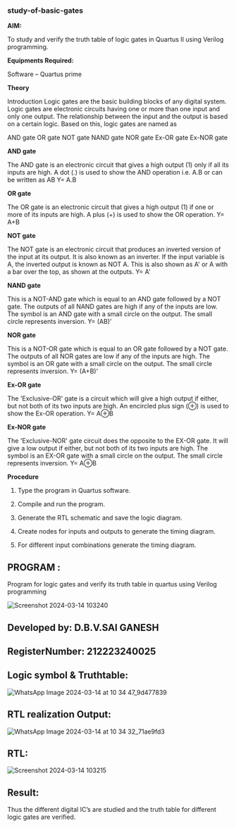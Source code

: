 ### study-of-basic-gates

**AIM:** 

To study and verify the truth table of logic gates in Quartus II using Verilog programming.

**Equipments Required:**

Software – Quartus prime 

**Theory**

Introduction Logic gates are the basic building blocks of any digital system. Logic gates are electronic circuits having one or more than one input and only one output. The relationship between the input and the output is based on a certain logic. Based on this, logic gates are named as

AND gate OR gate NOT gate NAND gate NOR gate Ex-OR gate Ex-NOR gate

**AND gate**

The AND gate is an electronic circuit that gives a high output (1) only if all its inputs are high. A dot (.) is used to show the AND operation i.e. A.B or can be written as AB
Y= A.B

**OR gate** 

The OR gate is an electronic circuit that gives a high output (1) if one or more of its inputs are high. A plus (+) is used to show the OR operation.
Y= A+B

**NOT gate**

The NOT gate is an electronic circuit that produces an inverted version of the input at its output. It is also known as an inverter. If the input variable is A, the inverted output is known as NOT A. This is also shown as A' or A with a bar over the top, as shown at the outputs.
Y= A'

**NAND gate**

This is a NOT-AND gate which is equal to an AND gate followed by a NOT gate. The outputs of all NAND gates are high if any of the inputs are low. The symbol is an AND gate with a small circle on the output. The small circle represents inversion.
Y= (AB)’

**NOR gate**

This is a NOT-OR gate which is equal to an OR gate followed by a NOT gate. The outputs of all NOR gates are low if any of the inputs are high. The symbol is an OR gate with a small circle on the output. The small circle represents inversion.
Y= (A+B)’

**Ex-OR gate**

The 'Exclusive-OR' gate is a circuit which will give a high output if either, but not both of its two inputs are high. An encircled plus sign (⊕) is used to show the Ex-OR operation.
Y= A⊕B

**Ex-NOR gate**

The 'Exclusive-NOR' gate circuit does the opposite to the EX-OR gate. It will give a low output if either, but not both of its two inputs are high. The symbol is an EX-OR gate with a small circle on the output. The small circle represents inversion.
Y= A⊕B

**Procedure** 

1.	Type the program in Quartus software.

2.	Compile and run the program.

3.	Generate the RTL schematic and save the logic diagram.

4.	Create nodes for inputs and outputs to generate the timing diagram.

5.	For different input combinations generate the timing diagram.


## PROGRAM :

Program for logic gates and verify its truth table in quartus using Verilog programming

![Screenshot 2024-03-14 103240](https://github.com/saiganesh2006/study-of-basic-gates/assets/145742342/44c76d94-35a2-4d89-b86d-5c40bd9f9cb0)

 ## Developed by: D.B.V.SAI GANESH
 ## RegisterNumber: 212223240025
 
## Logic symbol & Truthtable:

![WhatsApp Image 2024-03-14 at 10 34 47_9d477839](https://github.com/saiganesh2006/study-of-basic-gates/assets/145742342/5ba8e9ab-1451-421a-83fe-07251d0f49f0)

## RTL realization Output:

![WhatsApp Image 2024-03-14 at 10 34 32_71ae9fd3](https://github.com/saiganesh2006/study-of-basic-gates/assets/145742342/7666f2b5-2463-4694-8dd7-537fe8906f7e)

## RTL:

![Screenshot 2024-03-14 103215](https://github.com/saiganesh2006/study-of-basic-gates/assets/145742342/9ce82e6d-b52b-401e-93b9-e902d3c53b63)

## Result:
Thus the different digital IC’s are studied and the truth table for different logic gates are verified.


